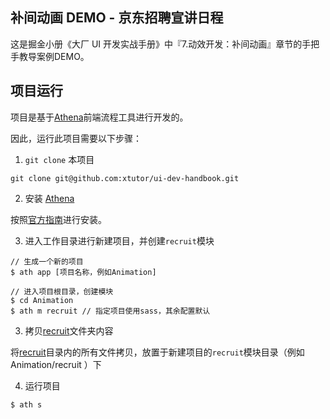## 补间动画 DEMO - 京东招聘宣讲日程

这是掘金小册《大厂 UI 开发实战手册》中『7.动效开发：补间动画』章节的手把手教导案例DEMO。

## 项目运行

项目是基于[Athena](https://github.com/o2team/athena)前端流程工具进行开发的。

因此，运行此项目需要以下步骤：

1. `git clone` 本项目

```
git clone git@github.com:xtutor/ui-dev-handbook.git
```

2. 安装 [Athena](https://github.com/o2team/athena)

按照[官方指南](https://github.com/o2team/athena)进行安装。

3. 进入工作目录进行新建项目，并创建`recruit`模块

```
// 生成一个新的项目
$ ath app [项目名称，例如Animation]

// 进入项目根目录，创建模块
$ cd Animation
$ ath m recruit // 指定项目使用sass，其余配置默认
```

3. 拷贝[recruit](./recruit)文件夹内容

将[recruit](./recruit)目录内的所有文件拷贝，放置于新建项目的`recruit`模块目录（例如 Animation/recruit ）下

4. 运行项目

```
$ ath s
```
